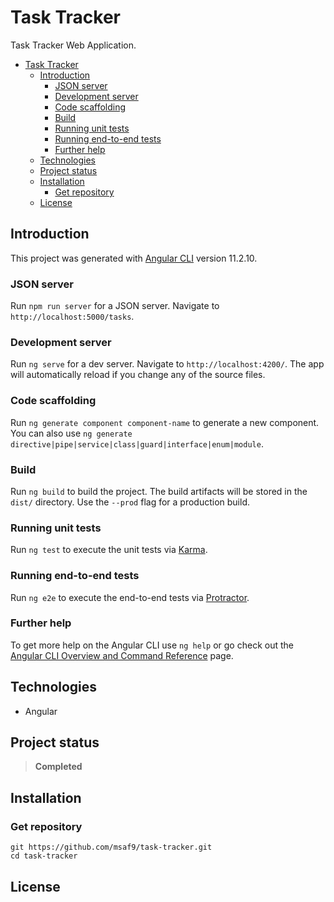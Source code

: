 # Task Tracker
Task Tracker Web Application.

- [Task Tracker](#task-tracker)
  - [Introduction](#introduction)
    - [JSON server](#json-server)
    - [Development server](#development-server)
    - [Code scaffolding](#code-scaffolding)
    - [Build](#build)
    - [Running unit tests](#running-unit-tests)
    - [Running end-to-end tests](#running-end-to-end-tests)
    - [Further help](#further-help)
  - [Technologies](#technologies)
  - [Project status](#project-status)
  - [Installation](#installation)
    - [Get repository](#get-repository)
  - [License](#license)

## Introduction
This project was generated with [Angular CLI](https://github.com/angular/angular-cli) version 11.2.10.

### JSON server
Run `npm run server` for a JSON server. Navigate to `http://localhost:5000/tasks`.

### Development server
Run `ng serve` for a dev server. Navigate to `http://localhost:4200/`. The app will automatically reload if you change any of the source files.

### Code scaffolding
Run `ng generate component component-name` to generate a new component. You can also use `ng generate directive|pipe|service|class|guard|interface|enum|module`.

### Build
Run `ng build` to build the project. The build artifacts will be stored in the `dist/` directory. Use the `--prod` flag for a production build.

### Running unit tests
Run `ng test` to execute the unit tests via [Karma](https://karma-runner.github.io).

### Running end-to-end tests
Run `ng e2e` to execute the end-to-end tests via [Protractor](http://www.protractortest.org/).

### Further help
To get more help on the Angular CLI use `ng help` or go check out the [Angular CLI Overview and Command Reference](https://angular.io/cli) page.

## Technologies
- Angular

## Project status
> **Completed**

## Installation
### Get repository
```git
git https://github.com/msaf9/task-tracker.git
cd task-tracker
```

## License
